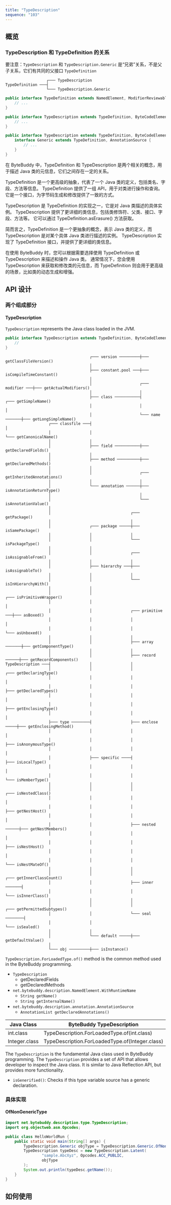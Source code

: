 ```yaml
---
title: "TypeDescription"
sequence: "103"
---
```


## 概览

### TypeDescription 和 TypeDefinition 的关系

要注意：`TypeDescription` 和 `TypeDescription.Generic` 是“兄弟”关系，不是父子关系，它们有共同的父接口 `TypeDefinition`

```text
                  ┌─── TypeDescription
TypeDefinition ───┤
                  └─── TypeDescription.Generic
```

```java
public interface TypeDefinition extends NamedElement, ModifierReviewable.ForTypeDefinition, Iterable<TypeDefinition> {
    // ...
}
```

```java
public interface TypeDescription extends TypeDefinition, ByteCodeElement, TypeVariableSource {
    // ...
}
```

```java
public interface TypeDescription extends TypeDefinition, ByteCodeElement, TypeVariableSource {
    interface Generic extends TypeDefinition, AnnotationSource {
        // ...
    }
}
```

在 ByteBuddy 中，TypeDefinition 和 TypeDescription 是两个相关的概念，用于描述 Java 类的元信息，它们之间存在一定的关系。

TypeDefinition 是一个更高级的抽象，代表了一个 Java 类的定义，包括类名、字段、方法等信息。
TypeDefinition 提供了一组 API，用于对类进行操作和查询。它是一个接口，为字节码生成和修改提供了一致的方式。

TypeDescription 是 TypeDefinition 的实现之一，它是对 Java 类描述的具体实例。
TypeDescription 提供了更详细的类信息，包括类修饰符、父类、接口、字段、方法等。
它可以通过 TypeDefinition.asErasure() 方法获取。

简而言之，TypeDefinition 是一个更抽象的概念，表示 Java 类的定义，而 TypeDescription 是对某个具体 Java 类进行描述的实例。
TypeDescription 实现了 TypeDefinition 接口，并提供了更详细的类信息。

在使用 ByteBuddy 时，您可以根据需要选择使用 TypeDefinition 或 TypeDescription 来描述和操作 Java 类。
通常情况下，您会使用 TypeDescription 来获取和修改类的元信息，而 TypeDefinition 则会用于更高级的场景，比如类的动态生成和增强。


## API 设计

### 两个组成部分

#### TypeDescription

`TypeDescription` represents the Java class loaded in the JVM.

```java
public interface TypeDescription extends TypeDefinition, ByteCodeElement, TypeVariableSource {
    //
}
```

```text
                                     ┌─── version ─────────┼─── getClassFileVersion()
                                     │
                                     ├─── constant.pool ───┼─── isCompileTimeConstant()
                                     │
                                     │                     ┌─── modifier ───┼─── getActualModifiers()
                                     │                     │
                                     ├─── class ───────────┤                ┌─── getSimpleName()
                                     │                     │                │
                                     │                     └─── name ───────┼─── getLongSimpleName()
                   ┌─── classfile ───┤                                      │
                   │                 │                                      └─── getCanonicalName()
                   │                 │
                   │                 ├─── field ───────────┼─── getDeclaredFields()
                   │                 │
                   │                 ├─── method ──────────┼─── getDeclaredMethods()
                   │                 │
                   │                 │                     ┌─── getInheritedAnnotations()
                   │                 │                     │
                   │                 └─── annotation ──────┼─── isAnnotationReturnType()
                   │                                       │
                   │                                       └─── isAnnotationValue()
                   │
                   │                                   ┌─── getPackage()
                   │                                   │
                   │                 ┌─── package ─────┼─── isSamePackage()
                   │                 │                 │
                   │                 │                 └─── isPackageType()
                   │                 │
                   │                 │                 ┌─── isAssignableFrom()
                   │                 │                 │
                   │                 ├─── hierarchy ───┼─── isAssignableTo()
                   │                 │                 │
                   │                 │                 └─── isInHierarchyWith()
                   │                 │
                   │                 │                                   ┌─── isPrimitiveWrapper()
                   │                 │                                   │
                   │                 │                 ┌─── primitive ───┼─── asBoxed()
                   │                 │                 │                 │
                   │                 │                 │                 └─── asUnboxed()
                   │                 │                 │
                   │                 │                 ├─── array ───────┼─── getComponentType()
                   │                 │                 │
                   │                 │                 ├─── record ──────┼─── getRecordComponents()
TypeDescription ───┤                 │                 │
                   │                 │                 │                 ┌─── getDeclaringType()
                   │                 │                 │                 │
                   │                 │                 │                 ├─── getDeclaredTypes()
                   │                 │                 │                 │
                   │                 │                 │                 ├─── getEnclosingType()
                   │                 │                 │                 │
                   ├─── type ────────┤                 ├─── enclose ─────┼─── getEnclosingMethod()
                   │                 │                 │                 │
                   │                 │                 │                 ├─── isAnonymousType()
                   │                 │                 │                 │
                   │                 ├─── specific ────┤                 ├─── isLocalType()
                   │                 │                 │                 │
                   │                 │                 │                 └─── isMemberType()
                   │                 │                 │
                   │                 │                 │                 ┌─── isNestedClass()
                   │                 │                 │                 │
                   │                 │                 │                 ├─── getNestHost()
                   │                 │                 │                 │
                   │                 │                 ├─── nested ──────┼─── getNestMembers()
                   │                 │                 │                 │
                   │                 │                 │                 ├─── isNestHost()
                   │                 │                 │                 │
                   │                 │                 │                 └─── isNestMateOf()
                   │                 │                 │
                   │                 │                 │                 ┌─── getInnerClassCount()
                   │                 │                 ├─── inner ───────┤
                   │                 │                 │                 └─── isInnerClass()
                   │                 │                 │
                   │                 │                 │                 ┌─── getPermittedSubtypes()
                   │                 │                 └─── seal ────────┤
                   │                 │                                   └─── isSealed()
                   │                 │
                   │                 └─── default ─────┼─── getDefaultValue()
                   │
                   └─── obj ─────────┼─── isInstance()
```

`TypeDescription.ForLoadedType.of()` method is the common method used in the ByteBuddy programming.

- `TypeDescription`
  - getDeclaredFields
  - getDeclaredMethods
- `net.bytebuddy.description.NamedElement.WithRuntimeName`
  - `String getName()`
  - `String getInternalName()`
- `net.bytebuddy.description.annotation.AnnotationSource`
  - `AnnotationList getDeclaredAnnotations()`

| Java Class    | ByteBuddy TypeDescription                       |
|---------------|-------------------------------------------------|
| int.class     | TypeDescription.ForLoadedType.of(int.class)     |
| Integer.class | TypeDescription.ForLoadedType.of(Integer.class) |

The `TypeDescription` is the fundamental Java class used in ByteBuddy programming.
The `TypeDescription` provides a set of API
that allows developer to inspect the Java class.
It is similar to Java Reflection API, but provides more functionality.


- `isGenerified()`: Checks if this type variable source has a generic declaration.



### 具体实现

#### OfNonGenericType

```java
import net.bytebuddy.description.type.TypeDescription;
import org.objectweb.asm.Opcodes;

public class HelloWorldRun {
    public static void main(String[] args) {
        TypeDescription.Generic objType = TypeDescription.Generic.OfNonGenericType.ForLoadedType.of(Object.class);
        TypeDescription typeDesc = new TypeDescription.Latent(
                "sample.AbcXyz", Opcodes.ACC_PUBLIC,
                objType
        );
        System.out.println(typeDesc.getName());
    }
}
```

## 如何使用




